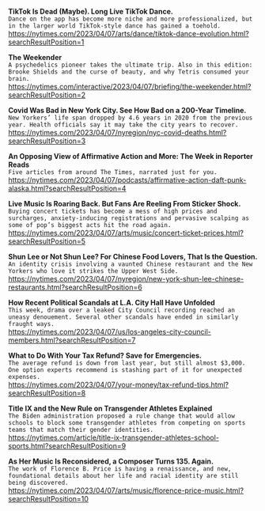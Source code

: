 **TikTok Is Dead (Maybe). Long Live TikTok Dance.**\
`Dance on the app has become more niche and more professionalized, but in the larger world TikTok-style dance has gained a toehold.`\
https://nytimes.com/2023/04/07/arts/dance/tiktok-dance-evolution.html?searchResultPosition=1

**The Weekender**\
`A psychedelics pioneer takes the ultimate trip. Also in this edition: Brooke Shields and the curse of beauty, and why Tetris consumed your brain.`\
https://nytimes.com/interactive/2023/04/07/briefing/the-weekender.html?searchResultPosition=2

**Covid Was Bad in New York City. See How Bad on a 200-Year Timeline.**\
`New Yorkers’ life span dropped by 4.6 years in 2020 from the previous year. Health officials say it may take the city years to recover.`\
https://nytimes.com/2023/04/07/nyregion/nyc-covid-deaths.html?searchResultPosition=3

**An Opposing View of Affirmative Action and More: The Week in Reporter Reads**\
`Five articles from around The Times, narrated just for you.`\
https://nytimes.com/2023/04/07/podcasts/affirmative-action-daft-punk-alaska.html?searchResultPosition=4

**Live Music Is Roaring Back. But Fans Are Reeling From Sticker Shock.**\
`Buying concert tickets has become a mess of high prices and surcharges, anxiety-inducing registrations and pervasive scalping as some of pop’s biggest acts hit the road again.`\
https://nytimes.com/2023/04/07/arts/music/concert-ticket-prices.html?searchResultPosition=5

**Shun Lee or Not Shun Lee? For Chinese Food Lovers, That Is the Question.**\
`An identity crisis involving a vaunted Chinese restaurant and the New Yorkers who love it strikes the Upper West Side.`\
https://nytimes.com/2023/04/07/nyregion/new-york-shun-lee-chinese-restaurants.html?searchResultPosition=6

**How Recent Political Scandals at L.A. City Hall Have Unfolded**\
`This week, drama over a leaked City Council recording reached an uneasy denouement. Several other scandals have ended in similarly fraught ways.`\
https://nytimes.com/2023/04/07/us/los-angeles-city-council-members.html?searchResultPosition=7

**What to Do With Your Tax Refund? Save for Emergencies.**\
`The average refund is down from last year, but still almost $3,000. One option experts recommend is stashing part of it for unexpected expenses.`\
https://nytimes.com/2023/04/07/your-money/tax-refund-tips.html?searchResultPosition=8

**Title IX and the New Rule on Transgender Athletes Explained**\
`The Biden administration proposed a rule change that would allow schools to block some transgender athletes from competing on sports teams that match their gender identities.`\
https://nytimes.com/article/title-ix-transgender-athletes-school-sports.html?searchResultPosition=9

**As Her Music Is Reconsidered, a Composer Turns 135. Again.**\
`The work of Florence B. Price is having a renaissance, and new, foundational details about her life and racial identity are still being discovered.`\
https://nytimes.com/2023/04/07/arts/music/florence-price-music.html?searchResultPosition=10


